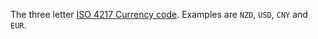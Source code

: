 The three letter [ISO 4217 Currency code](http://www.iso.org/iso/home/standards/currency_codes.htm). Examples are `NZD`, `USD`, `CNY` and `EUR`.